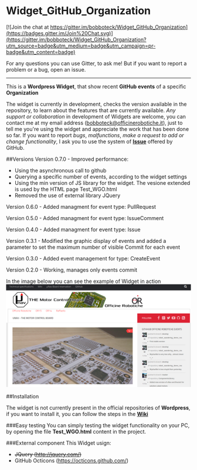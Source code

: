 # Widget_GitHub_Organization

[![Join the chat at https://gitter.im/bobboteck/Widget_GitHub_Organization](https://badges.gitter.im/Join%20Chat.svg)](https://gitter.im/bobboteck/Widget_GitHub_Organization?utm_source=badge&utm_medium=badge&utm_campaign=pr-badge&utm_content=badge) 

For any questions you can use Gitter, to ask me! But if you want to report a problem or a bug, open an issue.

---
This is a **Wordpress Widget**, that show recent **GitHub events** of a specific **Organization**

The widget is currently in development, checks the version available in the repository, to learn about the features that are currently available.
*Any support or collaboration* in development of Widgets are welcome, you can contact me at my email address (bobboteck@officinerobotiche.it), just to tell me you're using the widget and appreciate the work that has been done so far.
If you want to report *bugs*, *malfunctions*, *make a request to add or change functionality*, I ask you to use the system of **[Issue](https://github.com/bobboteck/Widget_GitHub_Organization/issues)** offered by GitHub.


##Versions
Version 0.7.0 - Improved performance:
- Using the asynchronous call to github  
- Querying a specific number of events, according to the widget settings
- Using the min version of JS library for the widget. The vesione extended is used by the HTML page Test_WGO.html
- Removed the use of external library JQuery 

Version 0.6.0 - Added managment for event type: PullRequest

Version 0.5.0 - Added managment for event type: IssueComment

Version 0.4.0 - Added managment for event type: Issue

Version 0.3.1 - Modified the graphic display of events and added a parameter to set the maximum number of visible Commit for each event

Version 0.3.0 - Added event management for type: CreateEvent

Version 0.2.0 - Working, manages only events commit

In the image below you can see the example of Widget in action
![alt tag](https://github.com/bobboteck/Widget_GitHub_Organization/blob/master/img/Widget-in-action.png)

##Installation

The widget is not currently present in the official repositories of **Wordpress**, if you want to install it, you can follow the steps in the **[Wiki](https://github.com/bobboteck/Widget_GitHub_Organization/wiki)**

###Easy testing
You can simply testing the widget functionality on your PC, by opening the file **Test_WGO.html** content in the project.

###External component
This Widget usign:
- ~~JQuery (http://jquery.com/)~~
- GitHub Octicons (https://octicons.github.com/)
